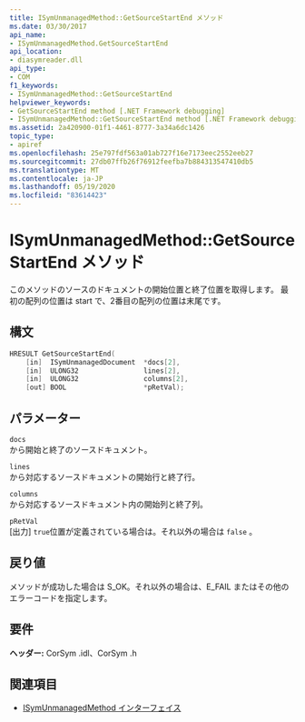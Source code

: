 ```yaml
---
title: ISymUnmanagedMethod::GetSourceStartEnd メソッド
ms.date: 03/30/2017
api_name:
- ISymUnmanagedMethod.GetSourceStartEnd
api_location:
- diasymreader.dll
api_type:
- COM
f1_keywords:
- ISymUnmanagedMethod::GetSourceStartEnd
helpviewer_keywords:
- GetSourceStartEnd method [.NET Framework debugging]
- ISymUnmanagedMethod::GetSourceStartEnd method [.NET Framework debugging]
ms.assetid: 2a420900-01f1-4461-8777-3a34a6dc1426
topic_type:
- apiref
ms.openlocfilehash: 25e797fdf563a01ab727f16e7173eec2552eeb27
ms.sourcegitcommit: 27db07ffb26f76912feefba7b884313547410db5
ms.translationtype: MT
ms.contentlocale: ja-JP
ms.lasthandoff: 05/19/2020
ms.locfileid: "83614423"
---
```

# <a name="isymunmanagedmethodgetsourcestartend-method"></a>ISymUnmanagedMethod::GetSourceStartEnd メソッド
このメソッドのソースのドキュメントの開始位置と終了位置を取得します。 最初の配列の位置は start で、2番目の配列の位置は末尾です。  
  
## <a name="syntax"></a>構文  
  
```cpp  
HRESULT GetSourceStartEnd(  
    [in]  ISymUnmanagedDocument  *docs[2],  
    [in]  ULONG32                lines[2],  
    [in]  ULONG32                columns[2],  
    [out] BOOL                   *pRetVal);  
```  
  
## <a name="parameters"></a>パラメーター  
 `docs`  
 から開始と終了のソースドキュメント。  
  
 `lines`  
 から対応するソースドキュメントの開始行と終了行。  
  
 `columns`  
 から対応するソースドキュメント内の開始列と終了列。  
  
 `pRetVal`  
 [出力] `true`位置が定義されている場合は。それ以外の場合は `false` 。  
  
## <a name="return-value"></a>戻り値  
 メソッドが成功した場合は S_OK。それ以外の場合は、E_FAIL またはその他のエラーコードを指定します。  
  
## <a name="requirements"></a>要件  
 **ヘッダー:** CorSym .idl、CorSym .h  
  
## <a name="see-also"></a>関連項目

- [ISymUnmanagedMethod インターフェイス](isymunmanagedmethod-interface.md)
